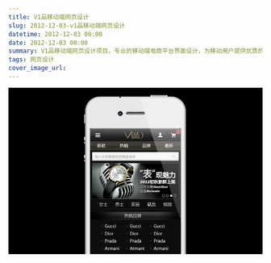 ```yaml
---
title: V1品移动端网页设计
slug: 2012-12-03-v1品移动端网页设计
datetime: 2012-12-03 00:00
date: 2012-12-03 00:00
summary: V1品移动端网页设计项目，专业的移动端电商平台界面设计，为移动用户提供优质的购物体验。
tags: 网页设计
cover_image_url: 
---
```

![77547-75yamoeezhb.png](../assets/2020/10/3986884271.png)